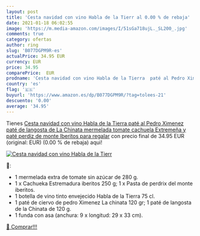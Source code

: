 ```yaml
---
layout: post
title: 'Cesta navidad con vino Habla de la Tierr al 0.00 % de rebaja'
date: 2021-01-18 06:02:55
image: 'https://m.media-amazon.com/images/I/51sGa718ujL._SL200_.jpg'
comments: true
category: ofertas
author: ring
slug: 'B077DGPM9R-es'
actualPrice: 34.95 EUR
currency: EUR
price: 34.95
comparePrice:  EUR
prodname: 'Cesta navidad con vino Habla de la Tierra  paté al Pedro Ximenez  paté de langosta de La Chinata  mermelada tomate  cachuela Extremeña y paté perdiz de monte Iberitos para regalar'
country: 'es'
flag: '🇪🇸'
buyurl: 'https://www.amazon.es/dp/B077DGPM9R/?tag=tolees-21'
descuento: '0.00'
average: '34.95'
---
```


Tienes [Cesta navidad con vino Habla de la Tierra  paté al Pedro Ximenez  paté de langosta de La Chinata  mermelada tomate  cachuela Extremeña y paté perdiz de monte Iberitos para regalar](https://www.amazon.es/dp/B077DGPM9R/?tag=tolees-21) con precio final de  34.95 EUR (original:  EUR) (0.00 %  de rebaja) aqui!

[![Cesta navidad con vino Habla de la Tierr](https://m.media-amazon.com/images/I/51sGa718ujL._SL200_.jpg)](https://www.amazon.es/dp/B077DGPM9R/?tag=tolees-21)

🔎:

- 1 mermelada extra de tomate sin azúcar de 280 g.
- 1 x Cachueka Estremadura iberitos 250 g; 1 x Pasta de perdrix del monte iberitos.
- 1 botella de vino tinto envejecido Habla de la Tierra 75 cl.
- 1 paté de ciervo de pedro Ximenez La chinata 120 gr; 1 paté de langosta de la Chinata de 120 g.
- 1 funda con asa (anchura: 9 x longitud: 29 x 33 cm).

[🛒 Comprar!!!](https://www.amazon.es/dp/B077DGPM9R/?tag=tolees-21)
